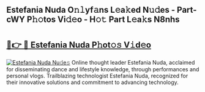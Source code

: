 ## Estefania Nuda O𝚗𝚕yf𝚊ns L𝚎a𝚔ed N𝚞𝚍es - Part-cWY P𝚑𝚘tos Vi𝚍𝚎o - H𝚘𝚝 Part L𝚎a𝚔s N8nhs

# <h2><a href="http://kf9cwni.oniu.top/?m=Estefania+Nuda">🔗👉 🔴 Estefania Nuda P𝚑ot𝚘𝚜 V𝚒d𝚎o</a></h2>

[![Estefania Nuda Nu𝚍e𝚜](https://i.imgur.com/0qMVB7G.gif)](http://kf9cwni.oniu.top/?m=Estefania+Nuda)
Online thought leader Estefania Nuda, acclaimed for disseminating dance and lifestyle knowledge, through performances and personal vlogs. Trailblazing technologist Estefania Nuda, recognized for their innovative solutions and commitment to advancing technology.  
